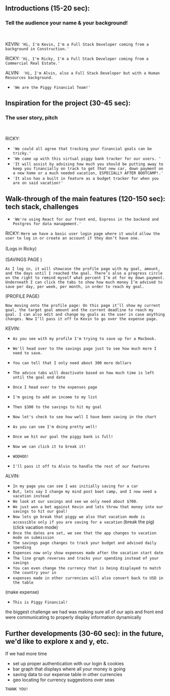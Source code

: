## Introductions (15-20 sec): 
 ### Tell the audience your name & your background! 
<br>

KEVIN: ```'Hi, I'm Kevin, I'm a Full Stack Developer coming from a background in Construction.'```

RICKY: ```'Hi, I'm Ricky, I'm a Full Stack Developer coming from a Commercial Real Estate.' ```

ALVIN: ``` 'Hi, I'm Alvin, also a Full Stack Developer but with a Human Resources background.```

- ```'We are the Piggy Financial Team!'```

## Inspiration for the project (30-45 sec): 
   ### The user story, pitch
<br>

RICKY:
- ```'We could all agree that tracking your financial goals can be tricky.'```
- ```'We came up with this virtual piggy bank tracker for our users. '```
- ```'It will assist by advising how much you should be putting away to keep you financially on track to get that new car, down payment on a new home or a much needed vacation, ESPECIALLY AFTER BOOTCAMP!.' ```
- ```'It also has a built in feature as a budget tracker for when you are on said vacation!'```

## Walk-through of the main features (120-150 sec): tech stack, challenges
- ```'We're using React for our front end, Express in the backend and Postgres for data management.'```

RICKY: 
```Here we have a basic user login page where it would allow the user to log in or create an account if they don’t have one. ```
\
\
(Logs in Ricky)
\
\
(SAVINGS PAGE )

```As I log in, it will showcase the profile page with my goal, amount, and the days until I reached the goal. There’s also a progress circle on the right to remind myself what percent I’m at for my down payment. Underneath I can click the tabs to show how much money I’m advised to save per day, per week, per month, in order to reach my goal.```

(PROFILE PAGE)

```Now moving onto the profile page: On this page it’ll show my current goal, the target goal amount and the current deadline to reach my goal. I can also edit and change my goals as the user in case anything changes. Now I’ll pass it off to Kevin to go over the expense page.```

KEVIN: 

- ```As you see with my profile I'm trying to save up for a Macbook.```

- ```We'll head over to the savings page just to see how much more I need to save.```

- ```You can tell that I only need about 300 more dollars ```
- ```The advice tabs will deactivate based on how much time is left until the goal end date```
- ```Once I head over to the expenses page```
- ```I'm going to add an income to my list```
- ```Then $300 to the savings to hit my goal```
- ```Now let's check to see how well I have been saving in the chart```
- ```As you can see I'm doing pretty well!```
- ```Once we hit our goal the piggy bank is full!```
- ```Now we can click it to break it!```
- ```WOOHOO!```
- ```I'll pass it off to Alvin to handle the rest of our features```

ALVIN:

- ```In my page you can see I was initially saving for a car```
- ```But, lets say I change my mind post boot camp, and I now need a vacation instead```
- ```We look at our savings and see we only need about $700.```
- ```We just won a bet against Kevin and lets throw that money into our savings to hit our goal!```
- ```Now lets go break that piggy we also that vacation mode is accessible only if you are saving for a vacation```
(break the pig)
(click vacation mode)
- ```Once the dates are set, we see that the app changes to vacation mode on submission```
- ```The savings page changes to track your budget and advised daily spending```
- ```Expenses now only show expenses made after the vacation start date```
- ```The line graph reverses and tracks your spending instead of your savings```
- ```You can even change the currency that is being displayed to match the country your in``` 
- ```expenses made in other currencies will also convert back to USD in the table```

(make expense)

- ```This is Piggy Financial!```

the biggest challenge we had was making sure all of our apis and front end were communicating to properly display information dynamically


## Further developments (30-60 sec): in the future, we'd like to explore x and y, etc.
If we had more time

- set up proper authentication with our login & cookies
- bar graph that displays where all your money is going
- saving data to our expense table in other currencies
- geo locating for currency suggestions over seas


```THANK YOU!```